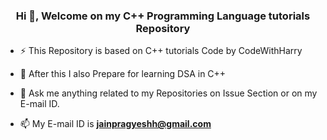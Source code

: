 <h3 align="center">Hi 👋, Welcome on my C++ Programming Language tutorials Repository</h3>

- ⚡ This Repository is based on C++ tutorials Code by CodeWithHarry

- 🌱 After this I also Prepare for learning DSA in C++

- 💬 Ask me anything related to my Repositories on Issue Section or on my E-mail ID. 

- 📫 My E-mail ID is **jainpragyeshh@gmail.com**

